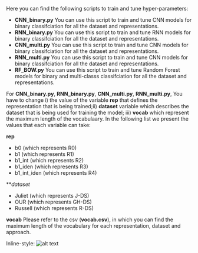 Here you can find the following scripts to train and tune hyper-parameters:

* **CNN_binary.py**  You can use this script to train and tune CNN models for binary classifciation for all the dataset and representations. 
* **RNN_binary.py**  You can use this script to train and tune RNN models for binary classifciation for all the dataset and representations. 
* **CNN_multi.py**  You can use this script to train and tune CNN models for binary classifciation for all the dataset and representations. 
* **RNN_multi.py**  You can use this script to train and tune CNN models for binary classifciation for all the dataset and representations. 
* **RF_BOW.py**  You can use this script to train and tune Random Forest models for binary and multi-classs classifciation for all the dataset and representations. 

For **CNN_binary.py**, **RNN_binary.py**, **CNN_multi.py**, **RNN_multi.py**, You have to change i)  the value of the variable **rep** that defines the representation that is being trained;ii)  **dataset** variable which describes the dataset that is being used for training the model; iii) **vocab** which represent the maximum length of the vocabulaary. In the following list we present the values that each variable can take:

**rep**
* b0 (which represents R0)
* b1 (which represents R1)
* b1_int (which represents R2)
* b1_iden (which represents R3)
* b1_int_iden (which represents R4)

***dataset*
* Juliet (which represents J-DS)
* OUR (which represents GH-DS)
* Russell (which represents R-DS)

**vocab**
Please refer to the csv (****vocab.csv****), in which you can find the maximum length of the vocabulary for each representation, dataset and approach.

Inline-style: 
![alt text](/vocab_data.png)
